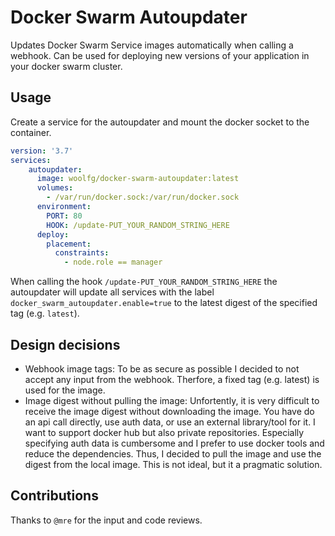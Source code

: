 # Docker Swarm Autoupdater

Updates Docker Swarm Service images automatically when calling a webhook.
Can be used for deploying new versions of your application in your docker swarm cluster.

## Usage

Create a service for the autoupdater and mount the docker socket to the container.

```yaml
version: '3.7'
services:
    autoupdater:
      image: woolfg/docker-swarm-autoupdater:latest
      volumes:
        - /var/run/docker.sock:/var/run/docker.sock
      environment:
        PORT: 80
        HOOK: /update-PUT_YOUR_RANDOM_STRING_HERE
      deploy:
        placement:
          constraints:
            - node.role == manager
```

When calling the hook `/update-PUT_YOUR_RANDOM_STRING_HERE` the autoupdater will update all services
with the label `docker_swarm_autoupdater.enable=true` to the latest digest of the specified tag (e.g. `latest`).
## Design decisions

- Webhook image tags: To be as secure as possible I decided to not accept any input from the webhook. Therfore, a fixed tag (e.g. latest) is used for the image.
- Image digest without pulling the image: Unfortently, it is very difficult to receive the image digest without downloading the image. You have do an api call directly, use auth data, or use an external library/tool for it. I want to support docker hub but also private repositories. Especially specifying auth data is cumbersome and I prefer to use docker tools and reduce the dependencies. Thus, I decided to pull the image and use the digest from the local image. This is not ideal, but it a pragmatic solution.

## Contributions

Thanks to `@mre` for the input and code reviews.
